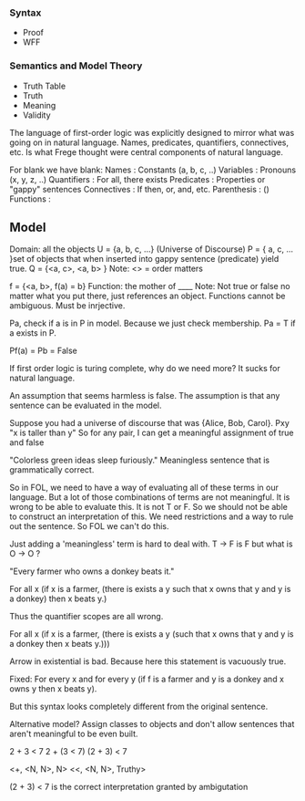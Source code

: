 ### Syntax
- Proof
- WFF

### Semantics and Model Theory
- Truth Table
- Truth
- Meaning
- Validity



The language of first-order logic was explicitly designed to mirror what was going on in natural language.  Names, predicates, quantifiers, connectives, etc.  Is what Frege thought were central components of natural language.

For blank we have blank:
Names : Constants (a, b, c, ..)
Variables : Pronouns (x, y, z, ..)
Quantifiers : For all, there exists
Predicates : Properties or "gappy" sentences
Connectives : If then, or, and, etc.
Parenthesis : ()
Functions :


## Model
Domain: all the objects
U = {a, b, c, ...} (Universe of Discourse)
P = { a, c, ... }set of objects that when inserted into gappy sentence (predicate) yield true.
Q = {<a, c>, <a, b> }
Note: <> = order matters

f = {<a, b>, f(a) = b}
Function: the mother of ____  Note: Not true or false no matter what you put there, just references an object.
Functions cannot be ambiguous.  Must be inrjective.


Pa, check if a is in P in model.  Because we just check membership.
Pa = T if a exists in P.

Pf(a) = Pb = False



If first order logic is turing complete, why do we need more?
It sucks for natural language.

An assumption that seems harmless is false.  The assumption is that any sentence can be evaluated in the model.

Suppose you had a universe of discourse that was {Alice, Bob, Carol}.
Pxy "x is taller than y"
So for any pair, I can get a meaningful assignment of true and false

"Colorless green ideas sleep furiously."  Meaningless sentence that is grammatically correct.

So in FOL, we need to have a way of evaluating all of these terms in our language.  But a lot of those combinations of terms are not meaningful.  It is wrong to be able to evaluate this.  It is not T or F.  So we should not be able to construct an interpretation of this.  We need restrictions and a way to rule out the sentence.  So FOL we can't do this.


Just adding a 'meaningless' term is hard to deal with.
T -> F is F
but what is O -> O ?


"Every farmer who owns a donkey beats it."

For all x (if x is a farmer, (there is exists a y such that x owns that y and y is a donkey) then x beats y.)

Thus the quantifier scopes are all wrong.

For all x (if x is a farmer, (there is exists a y (such that x owns that y and y is a donkey then x beats y.)))

Arrow in existential is bad. Because here this statement is vacuously true.


Fixed:
For every x and for every y (if f is a farmer and y is a donkey and x owns y then x beats y).

But this syntax looks completely different from the original sentence.


Alternative model?  Assign classes to objects and don't allow sentences that aren't meaningful to be even built.

2 + 3 < 7
2 + (3 < 7)
(2 + 3) < 7

<+, <N, N>, N>
<<, <N, N>, Truthy>


(2 + 3) < 7 is the correct interpretation granted by ambigutation






